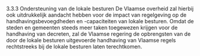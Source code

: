 3.3.3 Ondersteuning van de lokale besturen De Vlaamse overheid zal hierbij ook uitdrukkelijk aandacht hebben voor de impact van regelgeving op de handhavingsbevoegdheden en -capaciteiten van lokale besturen. Omdat de steden en gemeenten steeds meer taken toegewezen krijgen voor de handhaving van decreten, zal de Vlaamse regering de opbrengsten van de door de lokale besturen uitgevoerde handhaving van Vlaamse regels rechtstreeks bij de lokale besturen laten terechtkomen. 